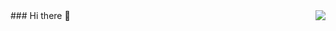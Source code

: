 
<img align="right" src="https://github-readme-stats.vercel.app/api?username=duyujiao&show_icons=true&icon_color=CE1D2D&text_color=718096&bg_color=ffffff&hide_title=true" />
### Hi there 👋

<!--
**duyujiao/duyujiao** is a ✨ _special_ ✨ repository because its `README.md` (this file) appears on your GitHub profile.

Here are some ideas to get you started:

- 🔭 I’m currently working on ...
- 🌱 I’m currently learning ...
- 👯 I’m looking to collaborate on ...
- 🤔 I’m looking for help with ...
- 💬 Ask me about ...
- 📫 How to reach me: ...
- 😄 Pronouns: ...
- ⚡ Fun fact: ...
-->
